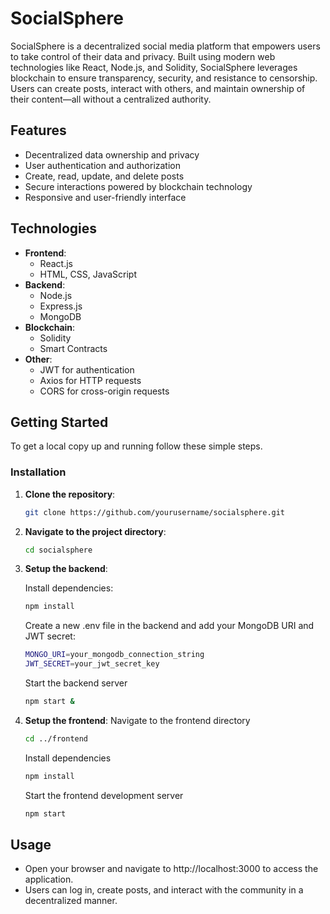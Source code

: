 # SocialSphere

SocialSphere is a decentralized social media platform that empowers users to take control of their data and privacy. Built using modern web technologies like React, Node.js, and Solidity, SocialSphere leverages blockchain to ensure transparency, security, and resistance to censorship. Users can create posts, interact with others, and maintain ownership of their content—all without a centralized authority.


## Features

- Decentralized data ownership and privacy
- User authentication and authorization
- Create, read, update, and delete posts
- Secure interactions powered by blockchain technology
- Responsive and user-friendly interface

## Technologies

- **Frontend**: 
  - React.js
  - HTML, CSS, JavaScript
- **Backend**: 
  - Node.js
  - Express.js
  - MongoDB
- **Blockchain**: 
  - Solidity
  - Smart Contracts
- **Other**: 
  - JWT for authentication
  - Axios for HTTP requests
  - CORS for cross-origin requests

## Getting Started

To get a local copy up and running follow these simple steps.

### Installation

1. **Clone the repository**:
   ```bash
   git clone https://github.com/yourusername/socialsphere.git
   ```
2. **Navigate to the project directory**:
   ```bash
   cd socialsphere

   ```
3. **Setup the backend**:
   
   Install dependencies:
   ```bash
   npm install
   ```
   Create a new .env file in the backend and add your MongoDB URI and JWT secret:
   ```bash
   MONGO_URI=your_mongodb_connection_string
   JWT_SECRET=your_jwt_secret_key
   ```
   Start the backend server
   ```bash
   npm start &
   ```

4. **Setup the frontend**:
   Navigate to the frontend directory
   ```bash
   cd ../frontend

   ```
   Install dependencies
   ```bash
   npm install
   ```
   Start the frontend development server
   ```bash
   npm start
   ```

## Usage

- Open your browser and navigate to http://localhost:3000 to access the application.
- Users can log in, create posts, and interact with the community in a decentralized manner.


   
